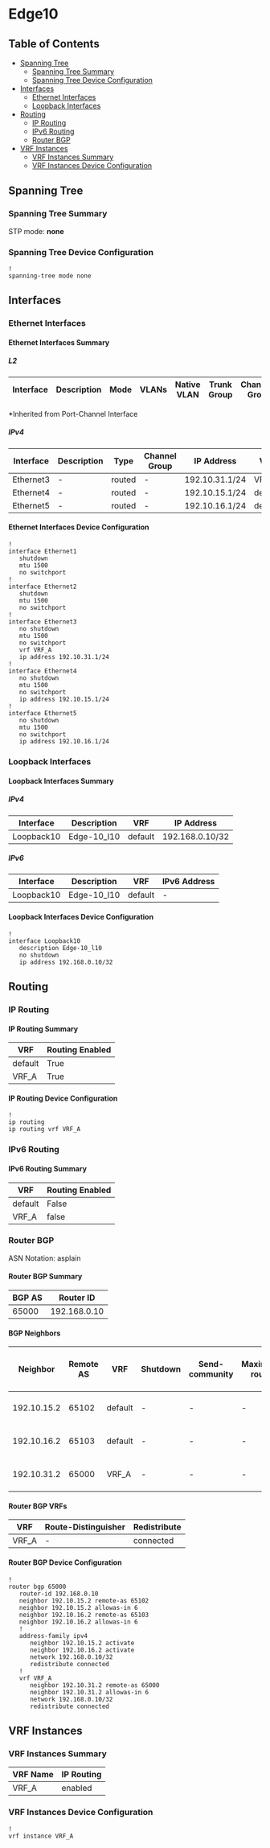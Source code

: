 # Edge10

## Table of Contents

- [Spanning Tree](#spanning-tree)
  - [Spanning Tree Summary](#spanning-tree-summary)
  - [Spanning Tree Device Configuration](#spanning-tree-device-configuration)
- [Interfaces](#interfaces)
  - [Ethernet Interfaces](#ethernet-interfaces)
  - [Loopback Interfaces](#loopback-interfaces)
- [Routing](#routing)
  - [IP Routing](#ip-routing)
  - [IPv6 Routing](#ipv6-routing)
  - [Router BGP](#router-bgp)
- [VRF Instances](#vrf-instances)
  - [VRF Instances Summary](#vrf-instances-summary)
  - [VRF Instances Device Configuration](#vrf-instances-device-configuration)

## Spanning Tree

### Spanning Tree Summary

STP mode: **none**

### Spanning Tree Device Configuration

```eos
!
spanning-tree mode none
```

## Interfaces

### Ethernet Interfaces

#### Ethernet Interfaces Summary

##### L2

| Interface | Description | Mode | VLANs | Native VLAN | Trunk Group | Channel-Group |
| --------- | ----------- | ---- | ----- | ----------- | ----------- | ------------- |

*Inherited from Port-Channel Interface

##### IPv4

| Interface | Description | Type | Channel Group | IP Address | VRF |  MTU | Shutdown | ACL In | ACL Out |
| --------- | ----------- | -----| ------------- | ---------- | ----| ---- | -------- | ------ | ------- |
| Ethernet3 | - | routed | - | 192.10.31.1/24 | VRF_A | 1500 | False | - | - |
| Ethernet4 | - | routed | - | 192.10.15.1/24 | default | 1500 | False | - | - |
| Ethernet5 | - | routed | - | 192.10.16.1/24 | default | 1500 | False | - | - |

#### Ethernet Interfaces Device Configuration

```eos
!
interface Ethernet1
   shutdown
   mtu 1500
   no switchport
!
interface Ethernet2
   shutdown
   mtu 1500
   no switchport
!
interface Ethernet3
   no shutdown
   mtu 1500
   no switchport
   vrf VRF_A
   ip address 192.10.31.1/24
!
interface Ethernet4
   no shutdown
   mtu 1500
   no switchport
   ip address 192.10.15.1/24
!
interface Ethernet5
   no shutdown
   mtu 1500
   no switchport
   ip address 192.10.16.1/24
```

### Loopback Interfaces

#### Loopback Interfaces Summary

##### IPv4

| Interface | Description | VRF | IP Address |
| --------- | ----------- | --- | ---------- |
| Loopback10 | Edge-10_l10 | default | 192.168.0.10/32 |

##### IPv6

| Interface | Description | VRF | IPv6 Address |
| --------- | ----------- | --- | ------------ |
| Loopback10 | Edge-10_l10 | default | - |

#### Loopback Interfaces Device Configuration

```eos
!
interface Loopback10
   description Edge-10_l10
   no shutdown
   ip address 192.168.0.10/32
```

## Routing

### IP Routing

#### IP Routing Summary

| VRF | Routing Enabled |
| --- | --------------- |
| default | True |
| VRF_A | True |

#### IP Routing Device Configuration

```eos
!
ip routing
ip routing vrf VRF_A
```

### IPv6 Routing

#### IPv6 Routing Summary

| VRF | Routing Enabled |
| --- | --------------- |
| default | False |
| VRF_A | false |

### Router BGP

ASN Notation: asplain

#### Router BGP Summary

| BGP AS | Router ID |
| ------ | --------- |
| 65000 | 192.168.0.10 |

#### BGP Neighbors

| Neighbor | Remote AS | VRF | Shutdown | Send-community | Maximum-routes | Allowas-in | BFD | RIB Pre-Policy Retain | Route-Reflector Client | Passive | TTL Max Hops |
| -------- | --------- | --- | -------- | -------------- | -------------- | ---------- | --- | --------------------- | ---------------------- | ------- | ------------ |
| 192.10.15.2 | 65102 | default | - | - | - | Allowed, allowed 6 times | - | - | - | - | - |
| 192.10.16.2 | 65103 | default | - | - | - | Allowed, allowed 6 times | - | - | - | - | - |
| 192.10.31.2 | 65000 | VRF_A | - | - | - | Allowed, allowed 6 times | - | - | - | - | - |

#### Router BGP VRFs

| VRF | Route-Distinguisher | Redistribute |
| --- | ------------------- | ------------ |
| VRF_A | - | connected |

#### Router BGP Device Configuration

```eos
!
router bgp 65000
   router-id 192.168.0.10
   neighbor 192.10.15.2 remote-as 65102
   neighbor 192.10.15.2 allowas-in 6
   neighbor 192.10.16.2 remote-as 65103
   neighbor 192.10.16.2 allowas-in 6
   !
   address-family ipv4
      neighbor 192.10.15.2 activate
      neighbor 192.10.16.2 activate
      network 192.168.0.10/32
      redistribute connected
   !
   vrf VRF_A
      neighbor 192.10.31.2 remote-as 65000
      neighbor 192.10.31.2 allowas-in 6
      network 192.168.0.10/32
      redistribute connected
```

## VRF Instances

### VRF Instances Summary

| VRF Name | IP Routing |
| -------- | ---------- |
| VRF_A | enabled |

### VRF Instances Device Configuration

```eos
!
vrf instance VRF_A
```
